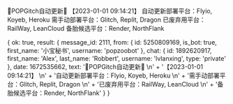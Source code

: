 📲POPGitch自动更新📲 
【2023-01-01 09:14:21】 
自动更新部署平台：Flyio, Koyeb, Heroku 
需手动部署平台：Glitch, Replit, Dragon 
已废弃用平台：RailWay, LeanCloud 
备胎候选平台：Render, NorthFlank 

{
  ok: true,
  result: {
    message_id: 2111,
    from: {
      id: 5250809169,
      is_bot: true,
      first_name: '小宝秘书',
      username: 'popzoobot'
    },
    chat: {
      id: 1892620917,
      first_name: 'Alex',
      last_name: 'Robbert',
      username: 'lvlanxing',
      type: 'private'
    },
    date: 1672535662,
    text: '📲POPGitch自动更新📲 \n' +
      '【2023-01-01 09:14:21】 \n' +
      '自动更新部署平台：Flyio, Koyeb, Heroku \n' +
      '需手动部署平台：Glitch, Replit, Dragon \n' +
      '已废弃用平台：RailWay, LeanCloud \n' +
      '备胎候选平台：Render, NorthFlank'
  }
}

